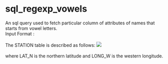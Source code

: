 # sql_regexp_vowels
An sql query used to fetch particular column of attributes of names that starts from vowel letters. <br>
Input Format : <br/> <br/>
The STATION table is described as follows:
<img src = "https://s3.amazonaws.com/hr-challenge-images/9336/1449345840-5f0a551030-Station.jpg"> <img/> <br/>
<br/>
where LAT_N is the northern latitude and LONG_W is the western longitude.

